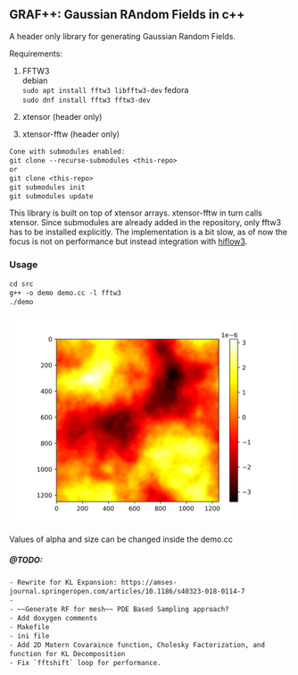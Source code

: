 ## GRAF++: Gaussian RAndom Fields in c++

A header only library for generating Gaussian Random Fields. 

Requirements:
  1. FFTW3 <br>
  debian<br>
  `sudo apt install fftw3 libfftw3-dev`
  fedora<br>
  `sudo dnf install fftw3 fftw3-dev`
  
  2. xtensor (header only)<br>
  3. xtensor-fftw (header only) <br>
  ```
  Cone with submodules enabled:
  git clone --recurse-submodules <this-repo> 
  or
  git clone <this-repo>
  git submodules init
  git submodules update
  ```

This library is built on top of xtensor arrays. xtensor-fftw in turn calls xtensor. Since submodules are already added in the repository, only fftw3 has to be installed explicitly. The implementation is a bit slow, as of now the focus is not on performance but instead integration with [hiflow3](https://emcl-gitlab.iwr.uni-heidelberg.de/hiflow3.org/hiflow3/-/wikis/home).

### Usage
```
cd src
g++ -o demo demo.cc -l fftw3
./demo
```


![size=125, alpha=5](test/img/grf.png)

Values of alpha and size can be changed inside the demo.cc

##### @TODO:
    - Rewrite for KL Expansion: https://amses-journal.springeropen.com/articles/10.1186/s40323-018-0114-7
    - 
    - ~~Generate RF for mesh~~ PDE Based Sampling approach?
    - Add doxygen comments
    - Makefile
    - ini file
    - Add 2D Matern Covaraince function, Cholesky Factorization, and function for KL Decomposition
    - Fix `fftshift` loop for performance.
